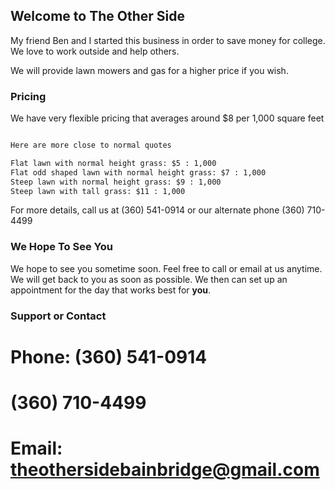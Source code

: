 ## Welcome to The Other Side

My friend Ben and I started this business in order to save money for college.  We love to work outside and help others.

We will provide lawn mowers and gas for a higher price if you wish.

### Pricing

We have very flexible pricing that averages around $8 per 1,000 square feet

```markdown

Here are more close to normal quotes

Flat lawn with normal height grass: $5 : 1,000
Flat odd shaped lawn with normal height grass: $7 : 1,000
Steep lawn with normal height grass: $9 : 1,000
Steep lawn with tall grass: $11 : 1,000

```

For more details, call us at (360) 541-0914 or our alternate phone (360) 710-4499

### We Hope To See You

We hope to see you sometime soon.  Feel free to call or email at us anytime.  We will get back to you as soon as possible.  We then can set up an appointment for the day that works best for **you**.

### Support or Contact

# Phone: (360) 541-0914
#        (360) 710-4499
# Email: theothersidebainbridge@gmail.com
